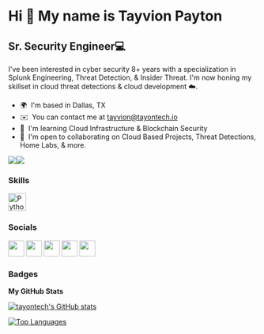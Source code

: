Hi 👋 My name is Tayvion Payton
===============================

Sr. Security Engineer💻
-------------------

I've been interested in cyber security 8+ years with a specialization in Splunk Engineering, Threat Detection, & Insider Threat. I'm now honing my skillset in cloud threat detections & cloud development ☁️.

* 🌍  I'm based in Dallas, TX
* ✉️  You can contact me at [tayvion@tayontech.io](mailto:tayvion@tayontech.io)
* 🧠  I'm learning Cloud Infrastructure & Blockchain Security
* 🤝  I'm open to collaborating on Cloud Based Projects, Threat Detections, Home Labs, & more.

<a href="https://www.twitter.com/tayontech" target="_blank" rel="noreferrer"><img
src="https://img.shields.io/twitter/follow/tayontech?logo=twitter&style=for-the-badge&color=6366f1&labelColor=0f172a"
/></a><a href="https://www.github.com/tayontech" target="_blank" rel="noreferrer"><img
src="https://img.shields.io/github/followers/tayontech?logo=github&style=for-the-badge&color=6366f1&labelColor=0f172a" /></a>

### Skills

<p align="left">
<a href="https://www.python.org/" target="_blank" rel="noreferrer"><img src="https://raw.githubusercontent.com/danielcranney/readme-generator/main/public/icons/skills/python-colored.svg" width="36" height="36" alt="Python" /></a>
</p>


### Socials

<p align="left"> <a href="https://www.github.com/tayontech" target="_blank" rel="noreferrer"><img src="https://raw.githubusercontent.com/danielcranney/readme-generator/main/public/icons/socials/github-dark.svg" width="32" height="32" /></a> <a href="http://www.instagram.com/tayontech.io" target="_blank" rel="noreferrer"><img src="https://raw.githubusercontent.com/danielcranney/readme-generator/main/public/icons/socials/instagram.svg" width="32" height="32" /></a> <a href="https://www.linkedin.com/in/tayvionpayton" target="_blank" rel="noreferrer"><img src="https://raw.githubusercontent.com/danielcranney/readme-generator/main/public/icons/socials/linkedin.svg" width="32" height="32" /></a> <a href="https://www.twitter.com/tayontech" target="_blank" rel="noreferrer"><img src="https://raw.githubusercontent.com/danielcranney/readme-generator/main/public/icons/socials/twitter.svg" width="32" height="32" /></a> <a href="https://www.youtube.com/c/tayontech" target="_blank" rel="noreferrer"><img src="https://raw.githubusercontent.com/danielcranney/readme-generator/main/public/icons/socials/youtube.svg" width="32" height="32" /></a></p>

### Badges

<b>My GitHub Stats</b>

<a href="http://www.github.com/tayontech"><img src="https://github-readme-stats.vercel.app/api?username=tayontech&show_icons=true&hide=&count_private=true&title_color=6366f1&text_color=ffffff&icon_color=6366f1&bg_color=0f172a&hide_border=true&show_icons=true" alt="tayontech's GitHub stats" /></a>

<a href="https://github.com/tayontech" align="left"><img src="https://github-readme-stats.vercel.app/api/top-langs/?username=tayontech&langs_count=10&title_color=6366f1&text_color=ffffff&icon_color=6366f1&bg_color=0f172a&hide_border=true&locale=en&custom_title=Top%20%Languages" alt="Top Languages" /></a>
